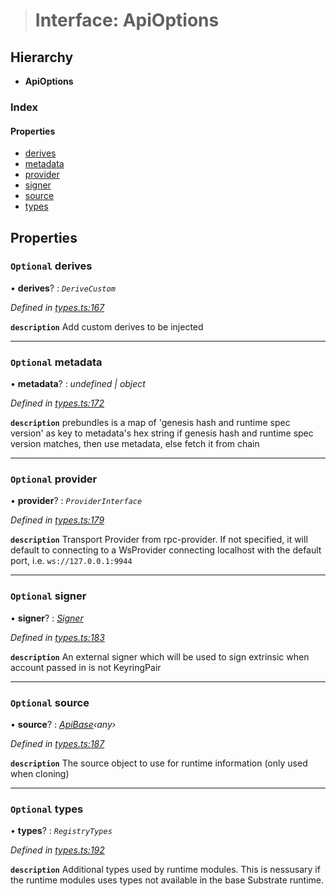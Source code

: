 > # Interface: ApiOptions

## Hierarchy

* **ApiOptions**

### Index

#### Properties

* [derives](_types_.apioptions.md#optional-derives)
* [metadata](_types_.apioptions.md#optional-metadata)
* [provider](_types_.apioptions.md#optional-provider)
* [signer](_types_.apioptions.md#optional-signer)
* [source](_types_.apioptions.md#optional-source)
* [types](_types_.apioptions.md#optional-types)

## Properties

### `Optional` derives

• **derives**? : *`DeriveCustom`*

*Defined in [types.ts:167](https://github.com/polkadot-js/api/blob/5a1c79a/packages/api/src/types.ts#L167)*

**`description`** Add custom derives to be injected

___

### `Optional` metadata

• **metadata**? : *undefined | object*

*Defined in [types.ts:172](https://github.com/polkadot-js/api/blob/5a1c79a/packages/api/src/types.ts#L172)*

**`description`** prebundles is a map of 'genesis hash and runtime spec version' as key to metadata's hex string
if genesis hash and runtime spec version matches, then use metadata, else fetch it from chain

___

### `Optional` provider

• **provider**? : *`ProviderInterface`*

*Defined in [types.ts:179](https://github.com/polkadot-js/api/blob/5a1c79a/packages/api/src/types.ts#L179)*

**`description`** Transport Provider from rpc-provider. If not specified, it will default to
connecting to a WsProvider connecting localhost with the default port, i.e. `ws://127.0.0.1:9944`

___

### `Optional` signer

• **signer**? : *[Signer](_types_.signer.md)*

*Defined in [types.ts:183](https://github.com/polkadot-js/api/blob/5a1c79a/packages/api/src/types.ts#L183)*

**`description`** An external signer which will be used to sign extrinsic when account passed in is not KeyringPair

___

### `Optional` source

• **source**? : *[ApiBase](../classes/_base_.apibase.md)‹*any*›*

*Defined in [types.ts:187](https://github.com/polkadot-js/api/blob/5a1c79a/packages/api/src/types.ts#L187)*

**`description`** The source object to use for runtime information (only used when cloning)

___

### `Optional` types

• **types**? : *`RegistryTypes`*

*Defined in [types.ts:192](https://github.com/polkadot-js/api/blob/5a1c79a/packages/api/src/types.ts#L192)*

**`description`** Additional types used by runtime modules. This is nessusary if the runtime modules
uses types not available in the base Substrate runtime.